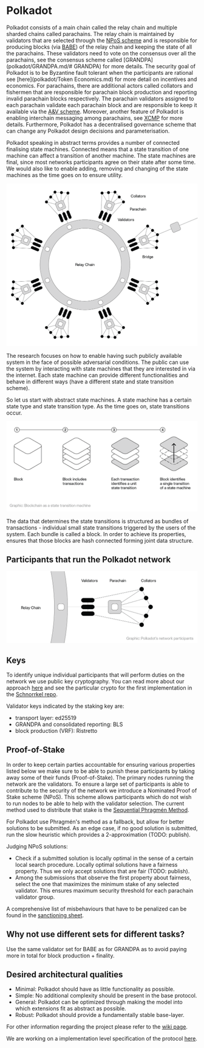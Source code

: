 # Polkadot

Polkadot consists of a main chain called the relay chain and multiple sharded chains called parachains. The relay chain is maintained by validators that are selected through the [NPoS scheme](../NPoS/) and is responsible for producing blocks (via [BABE](polkadot/BABE)) of the relay chain and keeping the state of all the parachains.
These validators need to vote on the consensus over all the parachains, see the consensus scheme called [GRANDPA](polkadot/GRANDPA.md/# GRANDPA) for more details.
The security goal of Polkadot is to be Byzantine fault tolerant when the participants are rational see [here](polkadot/Token Economics.md) for more detail on incentives and economics.
For parachains, there are additional actors called collators and fishermen that are responsible for parachain block production  and reporting invalid parachain blocks respectively.
The parachain validators assigned to each parachain validate each parachain block and are responsible to keep it available via the [A&V scheme](polkadot/Availability_and_Validity.md). Moreover, another feature of Polkadot is enabling interchain messaging among parachains, see [XCMP](polkadot/XCMP.md) for more details.
Furthermore, Polkadot has a decentralised governance scheme that can change any Polkadot design decisions and parameterisation.


Polkadot speaking in abstract terms provides a number of connected finalising state machines. Connected means that a state transition of one machine can affect a transition of another machine. The state machines are final, since most networks participants agree on their state after some time. We would also like to enable adding, removing and changing of the state machines as the time goes on to ensure utility.

![Figure 1 - Data structures and participants](images/whole.png)


The research focuses on how to enable having such publicly available system in the face of possible adversarial conditions. The public can use the system by interacting with state machines that they are interested in via the internet. Each state machine can provide different functionalities and behave in different ways (have a different state and state transition scheme).

So let us start with abstract state machines. A state machine has a certain state type and state transition type. As the time goes on, state transitions occur.

![Figure 2 - Block to transition](images/block_to_transition.png)


The data that determines the state transitions is structured as bundles of transactions - individual small state transitions triggered by the users of the system. Each bundle is called a block. In order to achieve its properties, ensures that those blocks are hash connected forming joint data structure.

## Participants that run the Polkadot network 

![Figure 3 - Data structure](images/data_structure.png)


## Keys

To identify unique individual participants that will perform duties on the network we use public key cryptography. You can read more about our approach [here](https://research.web3.foundation/en/latest/polkadot/keys/) and see the particular crypto for the first implementation in the [Schnorrkel repo](https://github.com/w3f/schnorrkel).

Validator keys indicated by the staking key are:
 - transport layer: ed25519
 - GRANDPA and consolidated reporting: BLS
 - block production (VRF): Ristretto

## Proof-of-Stake

In order to keep certain parties accountable for ensuring various properties listed below we make sure to be able to punish these participants by taking away some of their funds (Proof-of-Stake). The primary nodes running the network are the validators. To ensure a large set of participants is able to contribute to the security of the network we introduce a Nominated Proof of Stake scheme (NPoS). This scheme allows participants which do not wish to run nodes to be able to help with the validator selection. The current method used to distribute that stake is the [Sequential Phragmén Method](NPoS/index.md).

For Polkadot use Phragmén's method as a fallback, but allow for better solutions to be submitted. As an edge case, if no good solution is submitted, run the slow heuristic which provides a 2-approximation (TODO: publish).

Judging NPoS solutions:

- Check if a submitted solution is locally optimal in the sense of a certain local search procedure. Locally optimal solutions have a fairness property. Thus we only accept solutions that are fair (TODO: publish).
- Among the submissions that observe the first property about fairness, select the one that maximizes the minimum stake of any selected validator. This ensures maximum security threshold for each parachain validator group.

A comprehensive list of misbehaviours that have to be penalized can be found in the [sanctioning sheet](https://docs.google.com/spreadsheets/d/1HSCiAf9pyxUSwojGQzg_pestlS_8yupCOTGnIGSvp9Q/edit?usp=sharing).

## Why not use different sets for different tasks?

Use the same validator set for BABE as for GRANDPA as to avoid paying more in total for block production + finality.


## Desired architectural qualities

* Minimal: Polkadot should have as little functionality as possible.
* Simple: No additional complexity should be present in the base protocol.
* General: Polkadot can be optimized through making the model into which extensions fit as abstract as possible.
* Robust: Polkadot should provide a fundamentally stable base-layer.


For other information regarding the project please refer to the [wiki page](https://wiki.polkadot.network). 

We are working on a implementation level specification of the protocol [here](https://github.com/w3f/polkadot-re-spec).
